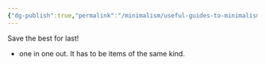 ```yaml
---
{"dg-publish":true,"permalink":"/minimalism/useful-guides-to-minimalism/the-golden-rule/"}
---
```


Save the best for last!
- one in one out. It has to be items of the same kind.